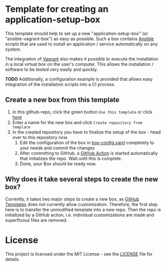 # Template for creating an application-setup-box

This template should help to set up a new "application-setup-box" (or "ansible-vagrant-box") as easy as possible. Such a box contains [Ansible](https://www.ansible.com/) scripts that are used to install an application / service automatically on any system. 

The integration of [Vagrant](https://www.vagrantup.com/) also makes it possible to execute the installation in a local virtual box on the user's computer. This allows the installation / software to be tested very easily and quickly.

**TODO** Additionally, a configuration example is provided that allows easy integration of the installation scripts into a CI process.

## Create a new box from this template

1. In this github-repo, click the green button `Use this template` or click [here](generate)
1. Enter a name for the new box and click `Create repository from template`
1. In the created repository you have to finalize the setup of the box - head over to this repository now.
    1. Edit the configuration of the box in [box-config.yaml](box-config.yaml) completely to your needs and commit the changes
    1. After committing to GitHub, a [GitHub Action](actions) is started automatically that initializes the repo. Wait until this is complete.
    1. Done, your Box should be ready now.

## Why does it take several steps to create the new box?

Currently, it takes two major steps to create a new box, as [GitHub Templates](https://docs.github.com/en/repositories/creating-and-managing-repositories/creating-a-template-repository) does not currently allow customization. Therefore, the first step here is to transfer the unmodified template into a new repo. Then the repo is initialized by a GitHub action, i.e. individual customizations are made and superfluous files are removed.

# License

This project is licensed under the MIT License - see the [LICENSE](LICENSE) file for details.